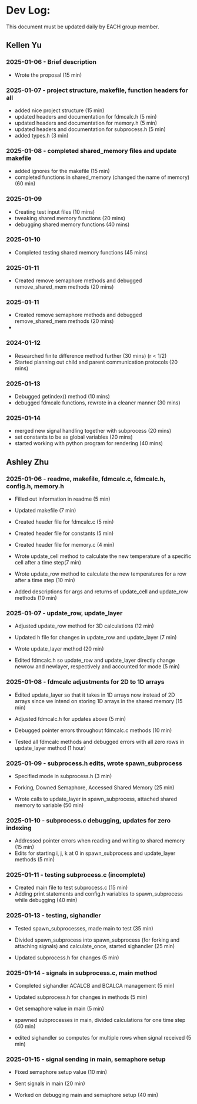 # Dev Log:

This document must be updated daily by EACH group member.

## Kellen Yu

### 2025-01-06 - Brief description
- Wrote the proposal (15 min)

### 2025-01-07 - project structure, makefile, function headers for all
- added nice project structure (15 min)
- updated headers and documentation for fdmcalc.h (5 min)
- updated headers and documentation for memory.h (5 min)
- updated headers and documentation for subprocess.h (5 min)
- added types.h (3 min)

### 2025-01-08 - completed shared_memory files and update makefile
- added ignores for the makefile (15 min)
- completed functions in shared_memory (changed the name of memory) (60 min)

### 2025-01-09
- Creating test input files (10 mins)
- tweaking shared memory functions (20 mins)
- debugging shared memory functions (40 mins)

### 2025-01-10
- Completed testing shared memory functions (45 mins)

### 2025-01-11
- Created remove semaphore methods and debugged remove_shared_mem methods (20 mins)

### 2025-01-11
- Created remove semaphore methods and debugged remove_shared_mem methods (20 mins)
- 

### 2024-01-12
- Researched finite difference method further (30 mins) (r < 1/2)
- Started planning out child and parent communication protocols (20 mins)

### 2025-01-13
- Debugged getindex() method (10 mins)
- debugged fdmcalc functions, rewrote in a cleaner manner (30 mins)

### 2025-01-14
- merged new signal handling together with subprocess (20 mins)
- set constants to be as global variables (20 mins)
- started working with python program for rendering (40 mins)

## Ashley Zhu

### 2025-01-06 - readme, makefile, fdmcalc.c, fdmcalc.h, config.h, memory.h
- Filled out information in readme (5 min)
- Updated makefile (7 min)
- Created header file for fdmcalc.c (5 min)
- Created header file for constants (5 min)
- Created header file for memory.c (4 min)

- Wrote update_cell method to calculate the new temperature of a specific cell after a time step(7 min)
- Wrote update_row method to calculate the new temperatures for a row after a time step (10 min)
- Added descriptions for args and returns of update_cell and update_row methods (10 min)


### 2025-01-07 - update_row, update_layer
- Adjusted update_row method for 3D calculations (12 min)
- Updated h file for changes in update_row and update_layer (7 min)

- Wrote update_layer method (20 min)
- Edited fdmcalc.h so update_row and update_layer directly change newrow and newlayer, respectively and accounted for mode (5 min) 


### 2025-01-08 - fdmcalc adjustments for 2D to 1D arrays
- Edited update_layer so that it takes in 1D arrays now instead of 2D arrays since we intend on storing 1D arrays in the shared memory (15 min) 
- Adjusted fdmcalc.h for updates above (5 min)
- Debugged pointer errors throughout fdmcalc.c methods (10 min)

- Tested all fdmcalc methods and debugged errors with all zero rows in update_layer method (1 hour)

### 2025-01-09 - subprocess.h edits, wrote spawn_subprocess
- Specified mode in subprocess.h (3 min)
- Forking, Downed Semaphore, Accessed Shared Memory (25 min)

- Wrote calls to update_layer in spawn_subprocess, attached shared memory to variable (50 min)

### 2025-01-10 - subprocess.c debugging, updates for zero indexing
- Addressed pointer errors when reading and writing to shared memory (15 min)
- Edits for starting i, j, k at 0 in spawn_subprocess and update_layer methods (5 min)

### 2025-01-11 - testing subprocess.c (incomplete)
- Created main file to test subprocess.c (15 min)
- Adding print statements and config.h variables to spawn_subprocess while debugging (40 min)

### 2025-01-13 - testing, sighandler
- Tested spawn_subprocesses, made main to test (35 min)

- Divided spawn_subprocess into spawn_subprocess (for forking and attaching signals) and calculate_once, started sighandler (25 min)
- Updated subprocess.h for changes (5 min)

### 2025-01-14 - signals in subprocess.c, main method
- Completed sighandler ACALCB and BCALCA management (5 min)
- Updated subprocess.h for changes in methods (5 min)
- Get semaphore value in main (5 min)

- spawned subprocesses in main, divided calculations for one time step (40 min)
- edited sighandler so computes for multiple rows when signal received (5 min)

### 2025-01-15 - signal sending in main, semaphore setup
-  Fixed semaphore setup value (10 min)
- Sent signals in main (20 min)

- Worked on debugging main and semaphore setup (40 min)
